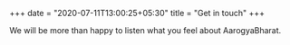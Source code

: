 +++
date = "2020-07-11T13:00:25+05:30"
title = "Get in touch"
+++

We will be more than happy to listen what you feel about AarogyaBharat.
